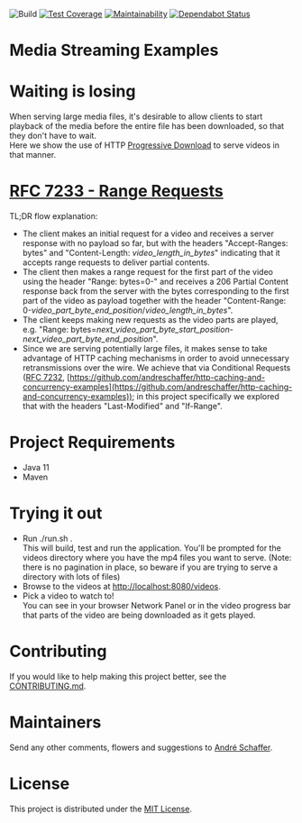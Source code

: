 ![Build](https://github.com/andreschaffer/media-streaming-examples/workflows/Build/badge.svg)
[![Test Coverage](https://api.codeclimate.com/v1/badges/d1343c04594ef9155e38/test_coverage)](https://codeclimate.com/github/andreschaffer/media-streaming-examples/test_coverage)
[![Maintainability](https://api.codeclimate.com/v1/badges/d1343c04594ef9155e38/maintainability)](https://codeclimate.com/github/andreschaffer/media-streaming-examples/maintainability)
[![Dependabot Status](https://api.dependabot.com/badges/status?host=github&repo=andreschaffer/media-streaming-examples)](https://dependabot.com)

# Media Streaming Examples

# Waiting is losing
When serving large media files, it's desirable to allow clients to start playback of the media 
before the entire file has been downloaded, so that they don't have to wait.  
Here we show the use of HTTP [Progressive Download](https://en.wikipedia.org/wiki/Progressive_download) 
to serve videos in that manner.

# [RFC 7233 - Range Requests](https://tools.ietf.org/html/rfc7233)
TL;DR flow explanation:  
- The client makes an initial request for a video and receives a server response with no payload so far,
 but with the headers "Accept-Ranges: bytes" and "Content-Length: _video_length_in_bytes_" indicating that 
 it accepts range requests to deliver partial contents.  
- The client then makes a range request for the first part of the video using the header 
 "Range: bytes=0-" and receives a 206 Partial Content response back from the server with the bytes 
 corresponding to the first part of the video as payload together with the header "Content-Range: 0-_video_part_byte_end_position_/_video_length_in_bytes_".  
- The client keeps making new requests as the video parts are played, e.g. "Range: bytes=_next_video_part_byte_start_position_-_next_video_part_byte_end_position_".  
- Since we are serving potentially large files, it makes sense to take advantage of HTTP caching mechanisms in order to avoid unnecessary retransmissions over the wire. 
 We achieve that via Conditional Requests ([RFC 7232](https://tools.ietf.org/html/rfc7232), [https://github.com/andreschaffer/http-caching-and-concurrency-examples](https://github.com/andreschaffer/http-caching-and-concurrency-examples));
 in this project specifically we explored that with the headers "Last-Modified" and "If-Range".

# Project Requirements
- Java 11
- Maven

# Trying it out
- Run ./run.sh .  
This will build, test and run the application. You'll be prompted for the videos directory 
where you have the mp4 files you want to serve. 
(Note: there is no pagination in place, so beware if you are trying to serve a directory with lots of files)  
- Browse to the videos at [http://localhost:8080/videos](http://localhost:8080/videos).  
- Pick a video to watch to!  
You can see in your browser Network Panel or in the video progress bar that parts of the video are
being downloaded as it gets played.

# Contributing
If you would like to help making this project better, see the [CONTRIBUTING.md](CONTRIBUTING.md).  

# Maintainers
Send any other comments, flowers and suggestions to [André Schaffer](https://github.com/andreschaffer).

# License
This project is distributed under the [MIT License](LICENSE).
